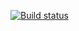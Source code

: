 [![Build status](https://ci.appveyor.com/api/projects/status/6kx9x6xnh5pudsqn?svg=true)](https://ci.appveyor.com/project/Valeriia-b/auto-4-1)
